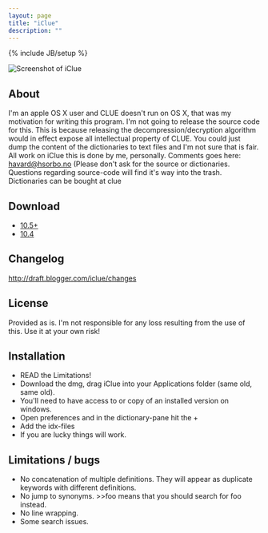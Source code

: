 ```yaml
---
layout: page
title: "iClue"
description: ""
---
```

{% include JB/setup %}


![Screenshot of iClue](http://static.hsorbo.no/images/iclue.png)


## About

I'm an apple OS X user and CLUE doesn't run on OS X, that was my motivation for writing this program. I'm not going to release the source code for this. This is because releasing the decompression/decryption algorithm would in effect expose all intellectual property of CLUE. You could just dump the content of the dictionaries to text files and I'm not sure that is fair. All work on iClue this is done by me, personally. Comments goes here: havard@hsorbo.no (Please don't ask for the source or dictionaries. Questions regarding source-code will find it's way into the trash. Dictionaries can be bought at clue

## Download
- [10.5+](http://static.hsorbo.no/iclue/iClue_0.13.dmg)
- [10.4](http://static.hsorbo.no/iclue/iClue_0.8a.dmg)

## Changelog
http://draft.blogger.com/iclue/changes

## License
Provided as is. I'm not responsible for any loss resulting from the use of this. Use it at your own risk!

## Installation
- READ the Limitations!
- Download the dmg, drag iClue into your Applications folder (same old, same old).
- You'll need to have access to or copy of an installed version on windows.
- Open preferences and in the dictionary-pane hit the +
- Add the idx-files 
- If you are lucky things will work.

## Limitations / bugs
- No concatenation of multiple definitions. They will appear as duplicate keywords with different definitions.
- No jump to synonyms. >>foo means that you should search for foo instead.
- No line wrapping. 
- Some search issues.

